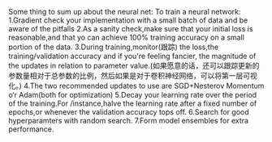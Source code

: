 Some thing to sum up about the neural net:
To train a neural network:
1.Gradient check your implementation with a small batch of data and be aware of the pitfalls
2.As a sanity check,make sure that your initial loss is reasonable,and that yo can achieve 100% training accuracy on a small portion of the data.
3.During training,monitor(跟踪) the loss,the training/validation accuracy and if you're feeling fancier, the magnitude of the updates in relation to parameter value.(如果愿意的话，还可以跟踪更新的参数量相对于总参数的比例，然后如果是对于卷积神经网络，可以将第一层可视化。)
4.The two recommended updates to use are SGD+Nesterov Momentum o‘r Adam(both for optimization)
5.Decay your learning rate over the period of the training.For /instance,halve the learning rate after a fixed number of epochs,or whenever the validation accuracy tops off.
6.Search for good hyperparamters with random search.
7.Form model ensembles for extra performance.
